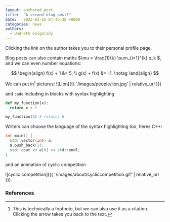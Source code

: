 ```yaml
---
layout: authored_post
title:  "A second blog post!"
date:   2023-03-25 07:46:38 +0000
categories: news
authors: 
  - Undreth Galgorady
---
```


Clicking the link on the author takes you to their personal profile page.

Blog posts can also contain maths $\mu = \frac{1}{k} \sum_{i=1}^{k} x_k $, and we can even number equations:

$$
\begin{align}
  f(x) + 1 &= 5,
  \\
  g(x) + f(x) &= -1.
  \notag
\end{align}
$$

We can put in[^citation] pictures:
![Lion]({{ '/images/people/lion.jpg' | relative_url }})

and `code` including in blocks with syntax highlighting
```python
def my_function(x):
  return x + 1

my_function(5) # returns 6
```
Writers can choose the language of the syntax highlighting too, heres C++:
```cpp
int main() {
  std::vector<int> a;
  a.push_back(1);
  std::cout << a[0] << std::endl;
}
```

and an animation of cyclic competition

![cyclic competition]({{ '/images/about/cycliccompetition.gif' | relative_url }})


### References
[^citation]: This is technically a footnote, but we can also use it as a citation. Clicking the arrow takes you back to the text.
